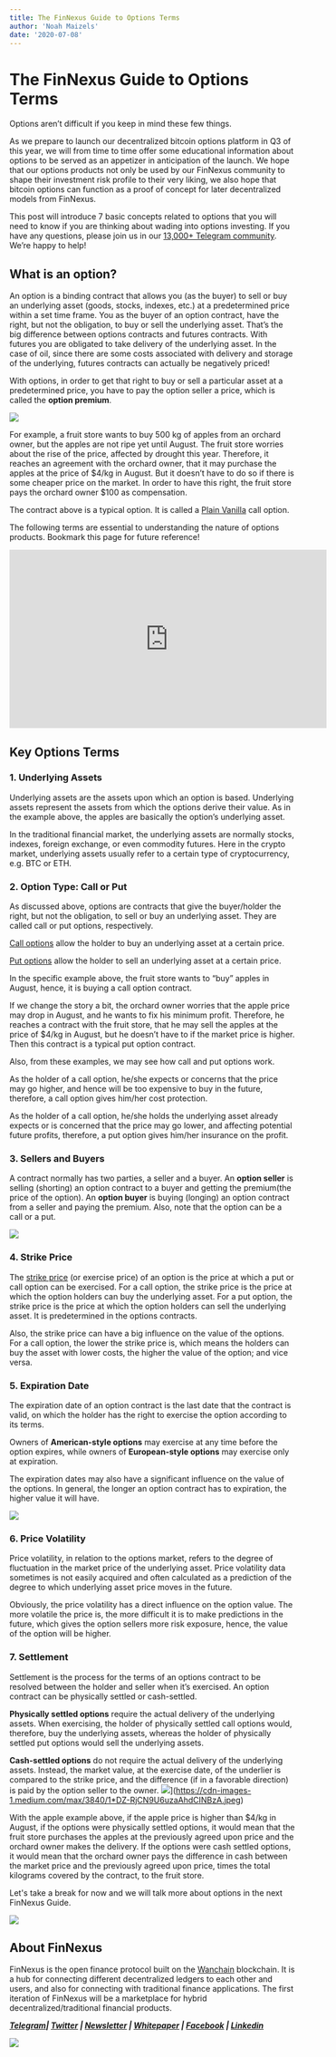 ```yaml
---
title: The FinNexus Guide to Options Terms
author: 'Noah Maizels'
date: '2020-07-08'
--- 
```


# The FinNexus Guide to Options Terms

Options aren’t difficult if you keep in mind these few things.

As we prepare to launch our decentralized bitcoin options platform in Q3 of this year, we will from time to time offer some educational information about options to be served as an appetizer in anticipation of the launch. We hope that our options products not only be used by our FinNexus community to shape their investment risk profile to their very liking, we also hope that bitcoin options can function as a proof of concept for later decentralized models from FinNexus.

This post will introduce 7 basic concepts related to options that you will need to know if you are thinking about wading into options investing. If you have any questions, please join us in our [13,000+ Telegram community](https://t.me/FinNexusOfficial). We’re happy to help!

## What is an option?

An option is a binding contract that allows you (as the buyer) to sell or buy an underlying asset (goods, stocks, indexes, etc.) at a predetermined price within a set time frame. You as the buyer of an option contract, have the right, but not the obligation, to buy or sell the underlying asset. That’s the big difference between options contracts and futures contracts. With futures you are obligated to take delivery of the underlying asset. In the case of oil, since there are some costs associated with delivery and storage of the underlying, futures contracts can actually be negatively priced!

With options, in order to get that right to buy or sell a particular asset at a predetermined price, you have to pay the option seller a price, which is called the **option premium**.

![](https://cdn-images-1.medium.com/max/3840/1*wzs4hGPB5gnh45t72iT8MA.jpeg) 

For example, a fruit store wants to buy 500 kg of apples from an orchard owner, but the apples are not ripe yet until August. The fruit store worries about the rise of the price, affected by drought this year. Therefore, it reaches an agreement with the orchard owner, that it may purchase the apples at the price of $4/kg in August. But it doesn’t have to do so if there is some cheaper price on the market. In order to have this right, the fruit store pays the orchard owner $100 as compensation.

The contract above is a typical option. It is called a [Plain Vanilla](https://www.investopedia.com/terms/p/plainvanilla.asp) call option.

The following terms are essential to understanding the nature of options products. Bookmark this page for future reference!

<center><iframe width="560" height="315" src="https://www.youtube.com/embed/h4DztfyMfRE" frameborder="0" allowfullscreen></iframe></center>

## Key Options Terms

### 1. Underlying Assets

Underlying assets are the assets upon which an option is based. Underlying assets represent the assets from which the options derive their value. As in the example above, the apples are basically the option’s underlying asset.

In the traditional financial market, the underlying assets are normally stocks, indexes, foreign exchange, or even commodity futures. Here in the crypto market, underlying assets usually refer to a certain type of cryptocurrency, e.g. BTC or ETH.

### 2. Option Type: Call or Put

As discussed above, options are contracts that give the buyer/holder the right, but not the obligation, to sell or buy an underlying asset. They are called call or put options, respectively.

[Call options](https://www.investopedia.com/terms/c/call.asp) allow the holder to buy an underlying asset at a certain price.

[Put options](https://www.investopedia.com/terms/p/put.asp) allow the holder to sell an underlying asset at a certain price.

In the specific example above, the fruit store wants to “buy” apples in August, hence, it is buying a call option contract.

If we change the story a bit, the orchard owner worries that the apple price may drop in August, and he wants to fix his minimum profit. Therefore, he reaches a contract with the fruit store, that he may sell the apples at the price of $4/kg in August, but he doesn’t have to if the market price is higher. Then this contract is a typical put option contract.

Also, from these examples, we may see how call and put options work.

As the holder of a call option, he/she expects or concerns that the price may go higher, and hence will be too expensive to buy in the future, therefore, a call option gives him/her cost protection.

As the holder of a call option, he/she holds the underlying asset already expects or is concerned that the price may go lower, and affecting potential future profits, therefore, a put option gives him/her insurance on the profit.

### 3. Sellers and Buyers

A contract normally has two parties, a seller and a buyer. An **option seller** is selling (shorting) an option contract to a buyer and getting the premium(the price of the option). An **option buyer** is buying (longing) an option contract from a seller and paying the premium. Also, note that the option can be a call or a put.

![](https://cdn-images-1.medium.com/max/2000/1*OX0XE8mtoYP3kfTbf2f9Lw.png)

### 4. Strike Price

The [strike price](https://www.investopedia.com/terms/s/strikeprice.asp) (or exercise price) of an option is the price at which a put or call option can be exercised. For a call option, the strike price is the price at which the option holders can buy the underlying asset. For a put option, the strike price is the price at which the option holders can sell the underlying asset. It is predetermined in the options contracts.

Also, the strike price can have a big influence on the value of the options. For a call option, the lower the strike price is, which means the holders can buy the asset with lower costs, the higher the value of the option; and vice versa.

### 5. Expiration Date

The expiration date of an option contract is the last date that the contract is valid, on which the holder has the right to exercise the option according to its terms.

Owners of **American-style options** may exercise at any time before the option expires, while owners of **European-style options** may exercise only at expiration.

The expiration dates may also have a significant influence on the value of the options. In general, the longer an option contract has to expiration, the higher value it will have.

![](https://cdn-images-1.medium.com/max/3840/1*2LgK5U7Y4KDh4Xc5GW4u0w.jpeg)

### 6. Price Volatility

Price volatility, in relation to the options market, refers to the degree of fluctuation in the market price of the underlying asset. Price volatility data sometimes is not easily acquired and often calculated as a prediction of the degree to which underlying asset price moves in the future.

Obviously, the price volatility has a direct influence on the option value. The more volatile the price is, the more difficult it is to make predictions in the future, which gives the option sellers more risk exposure, hence, the value of the option will be higher.

### 7. Settlement

Settlement is the process for the terms of an options contract to be resolved between the holder and seller when it’s exercised. An option contract can be physically settled or cash-settled.

**Physically settled options** require the actual delivery of the underlying assets. When exercising, the holder of physically settled call options would, therefore, buy the underlying assets, whereas the holder of physically settled put options would sell the underlying assets.

**Cash-settled options** do not require the actual delivery of the underlying assets. Instead, the market value, at the exercise date, of the underlier is compared to the strike price, and the difference (if in a favorable direction) is paid by the option seller to the owner.
![](https://unsplash.com/s/photos/apple?utm_source=unsplash&utm_medium=referral&utm_content=creditCopyText)](https://cdn-images-1.medium.com/max/3840/1*DZ-RjCN9U6uzaAhdCINBzA.jpeg)

With the apple example above, if the apple price is higher than $4/kg in August, if the options were physically settled options, it would mean that the fruit store purchases the apples at the previously agreed upon price and the orchard owner makes the delivery. If the options were cash settled options, it would mean that the orchard owner pays the difference in cash between the market price and the previously agreed upon price, times the total kilograms covered by the contract, to the fruit store.

Let's take a break for now and we will talk more about options in the next FinNexus Guide.

![](https://cdn-images-1.medium.com/max/2000/0*AKRC1YwQhmrHvyIY.png)

## About FinNexus

FinNexus is the open finance protocol built on the [Wanchain](https://www.wanchain.org/) blockchain. It is a hub for connecting different decentralized ledgers to each other and users, and also for connecting with traditional finance applications. The first iteration of FinNexus will be a marketplace for hybrid decentralized/traditional financial products.

***[Telegram](https://t.me/FinNexusOfficial)| [Twitter](https://twitter.com/fin_nexus) | [Newsletter](https://mailchi.mp/9c15712d2bbf/finnexus-newsletter) | [Whitepaper](https://www.finnexus.io/FinNexus_Whitepaper_en.pdf) | [Facebook](https://www.facebook.com/FinNexus) | [Linkedin](https://www.linkedin.com/company/finnexus)***

![](https://cdn-images-1.medium.com/max/2000/0*mGa1WEFjho5-RClP.png)
